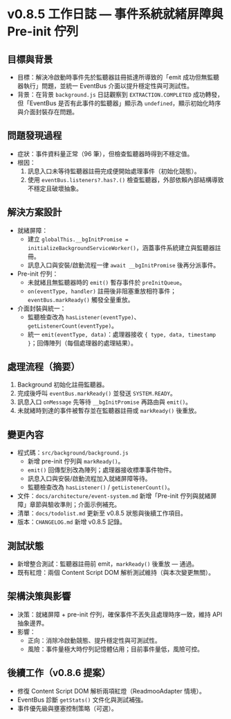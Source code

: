 # v0.8.5 工作日誌 — 事件系統就緒屏障與 Pre-init 佇列

## 目標與背景
- 目標：解決冷啟動時事件先於監聽器註冊抵達所導致的「emit 成功但無監聽器執行」問題，並統一 EventBus 介面以提升穩定性與可測試性。
- 背景：在背景 `background.js` 日誌觀察到 `EXTRACTION.COMPLETED` 成功轉發，但「EventBus 是否有此事件的監聽器」顯示為 `undefined`，顯示初始化時序與介面封裝存在問題。

## 問題發現過程
- 症狀：事件資料量正常（96 筆），但檢查監聽器時得到不穩定值。
- 根因：
  1) 訊息入口未等待監聽器註冊完成便開始處理事件（初始化競態）。
  2) 使用 `eventBus.listeners?.has?.()` 檢查監聽器，外部依賴內部結構導致不穩定且破壞抽象。

## 解決方案設計
- 就緒屏障：
  - 建立 `globalThis.__bgInitPromise = initializeBackgroundServiceWorker()`，涵蓋事件系統建立與監聽器註冊。
  - 訊息入口與安裝/啟動流程一律 `await __bgInitPromise` 後再分派事件。
- Pre-init 佇列：
  - 未就緒且無監聽器時的 `emit()` 暫存事件於 `preInitQueue`。
  - `on(eventType, handler)` 註冊後非阻塞重放相符事件；`eventBus.markReady()` 觸發全量重放。
- 介面封裝與統一：
  - 監聽檢查改為 `hasListener(eventType)`、`getListenerCount(eventType)`。
  - 統一 `emit(eventType, data)`：處理器接收 `{ type, data, timestamp }`；回傳陣列（每個處理器的處理結果）。

## 處理流程（摘要）
1. Background 初始化註冊監聽器。
2. 完成後呼叫 `eventBus.markReady()` 並發送 `SYSTEM.READY`。
3. 訊息入口 `onMessage` 先等待 `__bgInitPromise` 再路由與 `emit()`。
4. 未就緒時到達的事件被暫存並在監聽器註冊或 `markReady()` 後重放。

## 變更內容
- 程式碼：`src/background/background.js`
  - 新增 pre-init 佇列與 `markReady()`。
  - `emit()` 回傳型別改為陣列；處理器接收標準事件物件。
  - 訊息入口與安裝/啟動流程加入就緒屏障等待。
  - 監聽檢查改為 `hasListener()` / `getListenerCount()`。
- 文件：`docs/architecture/event-system.md` 新增「Pre-init 佇列與就緒屏障」章節與驗收準則；介面示例補充。
- 清單：`docs/todolist.md` 更新至 v0.8.5 狀態與後續工作項目。
- 版本：`CHANGELOG.md` 新增 v0.8.5 記錄。

## 測試狀態
- 新增整合測試：監聽器註冊前 emit，`markReady()` 後重放 — 通過。
- 既有紅燈：兩個 Content Script DOM 解析測試維持（與本次變更無關）。

## 架構決策與影響
- 決策：就緒屏障 + pre-init 佇列，確保事件不丟失且處理時序一致，維持 API 抽象邊界。
- 影響：
  - 正向：消除冷啟動競態、提升穩定性與可測試性。
  - 風險：事件量極大時佇列記憶體佔用；目前事件量低，風險可控。

## 後續工作（v0.8.6 提案）
- 修復 Content Script DOM 解析兩項紅燈（ReadmooAdapter 情境）。
- EventBus 診斷 `getStats()` 文件化與測試補強。
- 事件優先級與壅塞控制策略（可選）。
